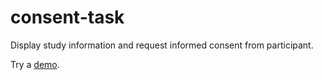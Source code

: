 # consent-task

Display study information and request informed consent from participant.

Try a [demo](https://earcanal.github.io/consent-task/).
